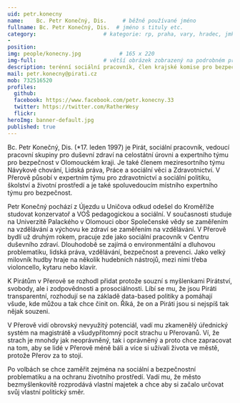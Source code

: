 ```yaml
---
uid: petr.konecny
name:    Bc. Petr Konečný, Dis.     # běžně používané jméno
fullname: Bc. Petr Konečný, Dis.  # jméno s tituly etc.
category:                     # kategorie: rp, praha, vary, hradec, jmk, senat
- 
position: 
img: people/konecny.jpg            # 165 x 220
img-full:                     # větší obrázek zobrazený na podrobném profilu
description: terénní sociální pracovník, člen krajské komise pro bezpečnost a prevenci kriminality          # kratký popis, max 160 znaků
mail: petr.konecny@pirati.cz
mob: 732516520
profiles:
  github:
  facebook: https://www.facebook.com/petr.konecny.33
  twitter: https://twitter.com/RatherWesy        
  flickr: 
heroImg: banner-default.jpg
published: true
---
```

Bc. Petr Konečný, Dis. (*17. leden 1997) je Pirát, sociální pracovník, vedoucí pracovní skupiny pro duševní zdraví na celostátní úrovni a expertního týmu pro bezpečnost v Olomouckém kraji. Je také členem meziresortního týmu Návykové chování, Lidská práva, Práce a sociální věci a Zdravotnictví. V Přerově působí v expertním týmu pro zdravotnictví a sociální politiku, školství a životní prostředí a je také spoluvedoucím místního expertního týmu pro bezpečnost.

Petr Konečný pochází z Újezdu u Uničova odkud odešel do Kroměříže studovat konzervatoř a VOŠ pedagogickou a sociální. V současnosti studuje na Univerzitě Palackého v Olomouci obor Společenské vědy se zaměřením na vzdělávání a výchovu ke zdraví se zaměřením na vzdělávání. V Přerově bydlí už druhým rokem, pracuje zde jako sociální pracovník v Centru duševního zdraví.  Dlouhodobě se zajímá o environmentální a dluhovou problematiku, lidská práva, vzdělávání, bezpečnost a prevenci. Jako velký milovník hudby hraje na několik hudebních nástrojů, mezi nimi třeba violoncello, kytaru nebo klavír. 

K Pirátům v Přerově se rozhodl přidat protože souzní s myšlenkami Pirátství, svobody, ale i zodpovědnosti a prosociálnosti. Líbí se mu, že jsou Piráti transparentní, rozhodují se na základě data-based politiky a pomáhají všude, kde můžou a tak chce činit on. Říká, že on a Piráti jsou si nejspíš tak nějak souzeni. 

V Přerově vidí obrovský nevyužitý potenciál, vadí mu zkamenělý úřednický systém na magistrátě a všudypřítomný pocit strachu u Přerovanů. Ví, že strach je mnohdy jak neoprávněný, tak i oprávněný a proto chce zapracovat na tom, aby se lidé v Přerově méně báli a více si užívali života ve městě, protože Přerov za to stojí. 

Po volbách se chce zaměřit zejména na sociální a bezpečnostní problematiku a na ochranu životního prostředí. Vadí mu, že město bezmyšlenkovitě rozprodává vlastní majetek a chce aby si začalo určovat svůj vlastní politický směr.   
